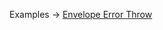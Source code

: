 <p class="ExampleLinks">Examples <span class="ExampleLinksTitleSeparator">-></span> <a href="../../examples/envelope-error-throw">Envelope Error Throw</a></p>
